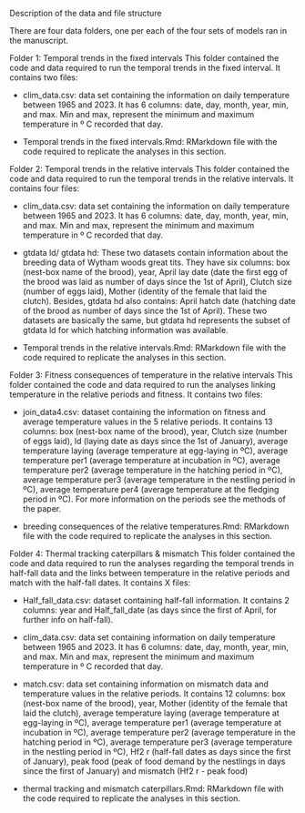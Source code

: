 Description of the data and file structure

There are four data folders, one per each of the four sets of models ran in the manuscript.

Folder 1: Temporal trends in the fixed intervals
This folder contained the code and data required to run the temporal trends in the fixed interval. It contains two files:

- clim_data.csv: data set containing the information on daily temperature between 1965 and 2023. It has 6 columns: date, day, month, year, min, and max. Min and max, represent the minimum and maximum temperature in º C recorded that day.

- Temporal trends in the fixed intervals.Rmd: RMarkdown file with the code required to replicate the analyses in this section.

Folder 2: Temporal trends in the relative intervals
This folder contained the code and data required to run the temporal trends in the relative intervals. It contains four files:

- clim_data.csv: data set containing the information on daily temperature between 1965 and 2023. It has 6 columns: date, day, month, year, min, and max. Min and max, represent the minimum and maximum temperature in º C recorded that day.

- gtdata ld/ gtdata hd: These two datasets contain information about the breeding data of Wytham woods great tits. They have six columns: box (nest-box name of the brood), year, April lay date (date the first egg of the brood was laid as number of days since the 1st of April), Clutch size (number of eggs laid), Mother (identity of the female that laid the clutch). Besides, gtdata hd also contains: April hatch date (hatching date of the brood as number of days since the 1st of April). These two datasets are basically the same, but gtdata hd represents the subset of gtdata ld for which hatching information was available.

- Temporal trends in the relative intervals.Rmd: RMarkdown file with the code required to replicate the analyses in this section.

Folder 3: Fitness consequences of temperature in the relative intervals
This folder contained the code and data required to run the analyses linking temperature in the relative periods and fitness. It contains two files:

- join_data4.csv: dataset containing the information on fitness and average temperature values in the 5 relative periods. It contains 13 columns: box (nest-box name of the brood), year, Clutch size (number of eggs laid), ld (laying date as days since the 1st of January), average temperature laying (average temperature at egg-laying in ºC), average temperature per1 (average temperature at incubation in ºC), average temperature per2 (average temperature in the hatching period in ºC), average temperature per3 (average temperature in the nestling period in ºC), average temperature per4 (average temperature at the fledging period in ºC). For more information on the periods see the methods of the paper.   

- breeding consequences of the relative temperatures.Rmd:  RMarkdown file with the code required to replicate the analyses in this section.

Folder 4: Thermal tracking caterpillars & mismatch
This folder contained the code and data required to run the analyses regarding the temporal trends in half-fall data and the links between temperature in the relative periods and match with the half-fall dates. It contains X files:

- Half_fall_data.csv: dataset containing half-fall information. It contains 2 columns: year and Half_fall_date (as days since the first of April, for further info on half-fall).

- clim_data.csv: data set containing information on daily temperature between 1965 and 2023. It has 6 columns: date, day, month, year, min, and max. Min and max, represent the minimum and maximum temperature in º C recorded that day.

- match.csv: data set containing information on mismatch data and temperature values in the relative periods. It contains 12 columns: box (nest-box name of the brood), year, Mother (identity of the female that laid the clutch), average temperature laying (average temperature at egg-laying in ºC), average temperature per1 (average temperature at incubation in ºC), average temperature per2 (average temperature in the hatching period in ºC), average temperature per3 (average temperature in the nestling period in ºC), Hf2 r (half-fall dates as days since the first of January), peak food (peak of food demand by the nestlings in days since the first of January) and mismatch (Hf2 r - peak food)

- thermal tracking and mismatch caterpillars.Rmd: RMarkdown file with the code required to replicate the analyses in this section.
